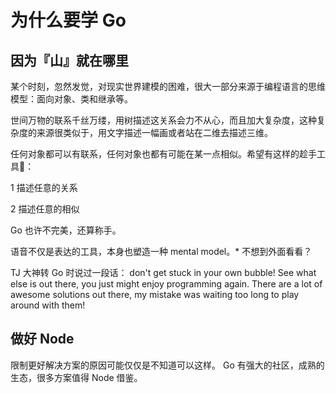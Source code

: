 # 为什么要学 Go

## 因为『山』就在哪里

某个时刻，忽然发觉，对现实世界建模的困难，很大一部分来源于编程语言的思维模型：面向对象、类和继承等。

世间万物的联系千丝万缕，用树描述这关系会力不从心，而且加大复杂度，这种复杂度的来源很类似于，用文字描述一幅画或者站在二维去描述三维。

任何对象都可以有联系，任何对象也都有可能在某一点相似。希望有这样的趁手工具：

 1 描述任意的关系 

2 描述任意的相似

Go 也许不完美，还算称手。

语音不仅是表达的工具，本身也塑造一种 mental model。\* 不想到外面看看？

TJ 大神转 Go 时说过一段话： don't get stuck in your own bubble! See what else is out there, you just might enjoy programming again. There are a lot of awesome solutions out there, my mistake was waiting too long to play around with them!

## 做好 Node

限制更好解决方案的原因可能仅仅是不知道可以这样。 Go 有强大的社区，成熟的生态，很多方案值得 Node 借鉴。

